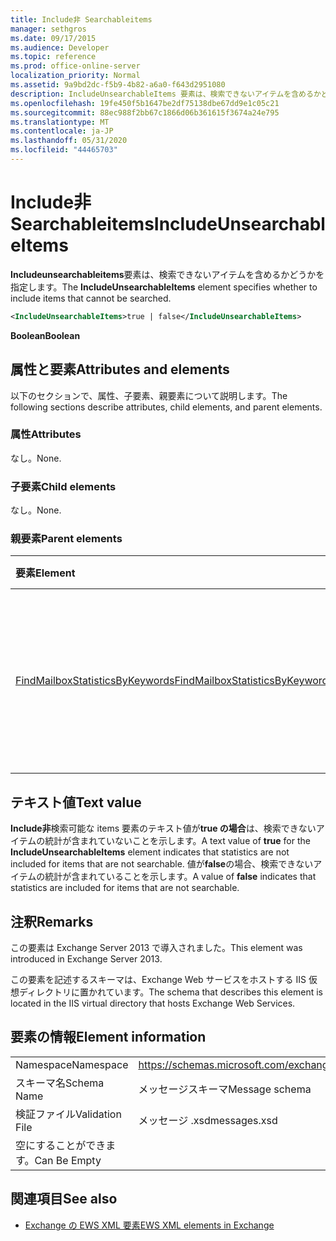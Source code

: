 ```yaml
---
title: Include非 Searchableitems
manager: sethgros
ms.date: 09/17/2015
ms.audience: Developer
ms.topic: reference
ms.prod: office-online-server
localization_priority: Normal
ms.assetid: 9a9bd2dc-f5b9-4b82-a6a0-f643d2951080
description: IncludeUnsearchableItems 要素は、検索できないアイテムを含めるかどうかを指定します。
ms.openlocfilehash: 19fe450f5b1647be2df75138dbe67dd9e1c05c21
ms.sourcegitcommit: 88ec988f2bb67c1866d06b361615f3674a24e795
ms.translationtype: MT
ms.contentlocale: ja-JP
ms.lasthandoff: 05/31/2020
ms.locfileid: "44465703"
---
```

# <a name="includeunsearchableitems"></a><span data-ttu-id="0fe16-103">Include非 Searchableitems</span><span class="sxs-lookup"><span data-stu-id="0fe16-103">IncludeUnsearchableItems</span></span>

<span data-ttu-id="0fe16-104">**Includeunsearchableitems**要素は、検索できないアイテムを含めるかどうかを指定します。</span><span class="sxs-lookup"><span data-stu-id="0fe16-104">The **IncludeUnsearchableItems** element specifies whether to include items that cannot be searched.</span></span> 
  
```XML
<IncludeUnsearchableItems>true | false</IncludeUnsearchableItems>
```

 <span data-ttu-id="0fe16-105">**Boolean**</span><span class="sxs-lookup"><span data-stu-id="0fe16-105">**Boolean**</span></span>
## <a name="attributes-and-elements"></a><span data-ttu-id="0fe16-106">属性と要素</span><span class="sxs-lookup"><span data-stu-id="0fe16-106">Attributes and elements</span></span>

<span data-ttu-id="0fe16-107">以下のセクションで、属性、子要素、親要素について説明します。</span><span class="sxs-lookup"><span data-stu-id="0fe16-107">The following sections describe attributes, child elements, and parent elements.</span></span>
  
### <a name="attributes"></a><span data-ttu-id="0fe16-108">属性</span><span class="sxs-lookup"><span data-stu-id="0fe16-108">Attributes</span></span>

<span data-ttu-id="0fe16-109">なし。</span><span class="sxs-lookup"><span data-stu-id="0fe16-109">None.</span></span>
  
### <a name="child-elements"></a><span data-ttu-id="0fe16-110">子要素</span><span class="sxs-lookup"><span data-stu-id="0fe16-110">Child elements</span></span>

<span data-ttu-id="0fe16-111">なし。</span><span class="sxs-lookup"><span data-stu-id="0fe16-111">None.</span></span>
  
### <a name="parent-elements"></a><span data-ttu-id="0fe16-112">親要素</span><span class="sxs-lookup"><span data-stu-id="0fe16-112">Parent elements</span></span>

|<span data-ttu-id="0fe16-113">**要素**</span><span class="sxs-lookup"><span data-stu-id="0fe16-113">**Element**</span></span>|<span data-ttu-id="0fe16-114">**説明**</span><span class="sxs-lookup"><span data-stu-id="0fe16-114">**Description**</span></span>|
|:-----|:-----|
|[<span data-ttu-id="0fe16-115">FindMailboxStatisticsByKeywords</span><span class="sxs-lookup"><span data-stu-id="0fe16-115">FindMailboxStatisticsByKeywords</span></span>](findmailboxstatisticsbykeywords.md) <br/> |<span data-ttu-id="0fe16-116">キーワードでメールボックス統計情報を検索する要求を指定します。</span><span class="sxs-lookup"><span data-stu-id="0fe16-116">Specifies a request to search for mailbox statistics by keyword.</span></span>  <br/> |
   
## <a name="text-value"></a><span data-ttu-id="0fe16-117">テキスト値</span><span class="sxs-lookup"><span data-stu-id="0fe16-117">Text value</span></span>

<span data-ttu-id="0fe16-118">**Include非**検索可能な items 要素のテキスト値が**true の場合**は、検索できないアイテムの統計が含まれていないことを示します。</span><span class="sxs-lookup"><span data-stu-id="0fe16-118">A text value of **true** for the **IncludeUnsearchableItems** element indicates that statistics are not included for items that are not searchable.</span></span> <span data-ttu-id="0fe16-119">値が**false**の場合、検索できないアイテムの統計が含まれていることを示します。</span><span class="sxs-lookup"><span data-stu-id="0fe16-119">A value of **false** indicates that statistics are included for items that are not searchable.</span></span> 
  
## <a name="remarks"></a><span data-ttu-id="0fe16-120">注釈</span><span class="sxs-lookup"><span data-stu-id="0fe16-120">Remarks</span></span>

<span data-ttu-id="0fe16-121">この要素は Exchange Server 2013 で導入されました。</span><span class="sxs-lookup"><span data-stu-id="0fe16-121">This element was introduced in Exchange Server 2013.</span></span>
  
<span data-ttu-id="0fe16-122">この要素を記述するスキーマは、Exchange Web サービスをホストする IIS 仮想ディレクトリに置かれています。</span><span class="sxs-lookup"><span data-stu-id="0fe16-122">The schema that describes this element is located in the IIS virtual directory that hosts Exchange Web Services.</span></span>
  
## <a name="element-information"></a><span data-ttu-id="0fe16-123">要素の情報</span><span class="sxs-lookup"><span data-stu-id="0fe16-123">Element information</span></span>

|||
|:-----|:-----|
|<span data-ttu-id="0fe16-124">Namespace</span><span class="sxs-lookup"><span data-stu-id="0fe16-124">Namespace</span></span>  <br/> |https://schemas.microsoft.com/exchange/services/2006/messages  <br/> |
|<span data-ttu-id="0fe16-125">スキーマ名</span><span class="sxs-lookup"><span data-stu-id="0fe16-125">Schema Name</span></span>  <br/> |<span data-ttu-id="0fe16-126">メッセージスキーマ</span><span class="sxs-lookup"><span data-stu-id="0fe16-126">Message schema</span></span>  <br/> |
|<span data-ttu-id="0fe16-127">検証ファイル</span><span class="sxs-lookup"><span data-stu-id="0fe16-127">Validation File</span></span>  <br/> |<span data-ttu-id="0fe16-128">メッセージ .xsd</span><span class="sxs-lookup"><span data-stu-id="0fe16-128">messages.xsd</span></span>  <br/> |
|<span data-ttu-id="0fe16-129">空にすることができます。</span><span class="sxs-lookup"><span data-stu-id="0fe16-129">Can Be Empty</span></span>  <br/> ||
   
## <a name="see-also"></a><span data-ttu-id="0fe16-130">関連項目</span><span class="sxs-lookup"><span data-stu-id="0fe16-130">See also</span></span>



- [<span data-ttu-id="0fe16-131">Exchange の EWS XML 要素</span><span class="sxs-lookup"><span data-stu-id="0fe16-131">EWS XML elements in Exchange</span></span>](ews-xml-elements-in-exchange.md)

